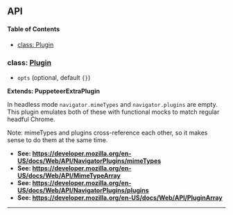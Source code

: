 ## API

<!-- Generated by documentation.js. Update this documentation by updating the source code. -->

#### Table of Contents

- [class: Plugin](#class-plugin)

### class: [Plugin](https://github.com/berstend/puppeteer-extra/blob/e6133619b051febed630ada35241664eba59b9fa/packages/puppeteer-extra-plugin-stealth/evasions/navigator.plugins/index.js#L26-L88)

- `opts` (optional, default `{}`)

**Extends: PuppeteerExtraPlugin**

In headless mode `navigator.mimeTypes` and `navigator.plugins` are empty.
This plugin emulates both of these with functional mocks to match regular headful Chrome.

Note: mimeTypes and plugins cross-reference each other, so it makes sense to do them at the same time.

- **See: <https://developer.mozilla.org/en-US/docs/Web/API/NavigatorPlugins/mimeTypes>**
- **See: <https://developer.mozilla.org/en-US/docs/Web/API/MimeTypeArray>**
- **See: <https://developer.mozilla.org/en-US/docs/Web/API/NavigatorPlugins/plugins>**
- **See: <https://developer.mozilla.org/en-US/docs/Web/API/PluginArray>**

---
